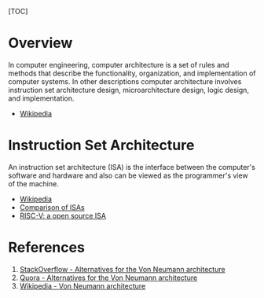 [TOC]

# Overview
In computer engineering, computer architecture is a set of rules and methods that describe the functionality, organization, and implementation of computer systems. In other descriptions computer architecture involves instruction set architecture design, microarchitecture design, logic design, and implementation.

- [Wikipedia](https://en.wikipedia.org/wiki/Computer_architecture)

# Instruction Set Architecture
An instruction set architecture (ISA) is the interface between the computer's software and hardware and also can be viewed as the programmer's view of the machine.

- [Wikipedia](https://en.wikipedia.org/wiki/Instruction_set)
- [Comparison of ISAs](https://en.wikipedia.org/wiki/Comparison_of_instruction_set_architectures)
- [RISC-V: a open source ISA](http://riscv.org/specifications/)

# References
1. [StackOverflow - Alternatives for the Von Neumann architecture][1]
2. [Quora - Alternatives for the Von Neumann architecture][2]
3. [Wikipedia - Von Neumann architecture][3]

[1]: http://stackoverflow.com/questions/1806490/what-are-some-examples-of-non-von-neumann-architectures "StackOverflow - Alternatives for the Von Neumann architecture"
[2]: https://www.quora.com/Are-there-alternatives-to-the-Von-Neumann-architecture "Quora - Alternatives for the Von Neumann architecture"
[3]: https://en.wikipedia.org/wiki/Von_Neumann_architecture "Wikipedia - Von Neumann architecture"
